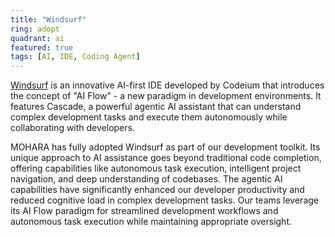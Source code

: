 ```yaml
---
title: "Windsurf"
ring: adopt
quadrant: ai
featured: true
tags: [AI, IDE, Coding Agent]
---
```


[Windsurf](https://www.codeium.com/windsurf) is an innovative AI-first IDE developed by Codeium that introduces the concept of "AI Flow" - a new paradigm in development environments. It features Cascade, a powerful agentic AI assistant that can understand complex development tasks and execute them autonomously while collaborating with developers.

MOHARA has fully adopted Windsurf as part of our development toolkit. Its unique approach to AI assistance goes beyond traditional code completion, offering capabilities like autonomous task execution, intelligent project navigation, and deep understanding of codebases. The agentic AI capabilities have significantly enhanced our developer productivity and reduced cognitive load in complex development tasks. Our teams leverage its AI Flow paradigm for streamlined development workflows and autonomous task execution while maintaining appropriate oversight.
